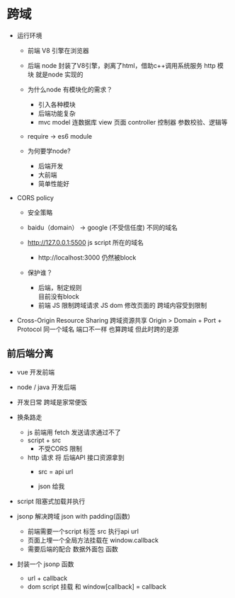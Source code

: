 # 跨域

- 运行环境
  - 前端
    V8 引擎在浏览器
  - 后端
    node 封装了V8引擎，剥离了html，借助c++调用系统服务
    http 模块 就是node 实现的

  - 为什么node 有模块化的需求？
    - 引入各种模块
    - 后端功能复杂
    - mvc 
      model 连数据库
      view 页面
      controller 控制器 参数校验、逻辑等
  - require -> es6 module
    
  - 为何要学node?
    - 后端开发 
    - 大前端 
    - 简单性能好 

- CORS policy
  - 安全策略 
  - baidu（domain） -> google (不受信任度) 不同的域名
  - http://127.0.0.1:5500 js script 所在的域名
    - http://localhost:3000
    仍然被block 

  - 保护谁？
    - 后端，制定规则  
      目前没有block 
    - 前端 
      JS 限制跨域请求 
      JS dom 修改页面的 跨域内容受到限制 

- Cross-Origin Resource Sharing 跨域资源共享 
  Origin > Domain + Port +  Protocol
同一个域名 端口不一样 也算跨域 但此时跨的是源

## 前后端分离 
- vue 开发前端
- node / java 开发后端 
- 开发日常 跨域是家常便饭 

- 换条路走
  - js 前端用 fetch 发送请求通过不了
  - script + src 
    - 不受CORS 限制
  - http 请求 将 后端API 接口资源拿到 
    - src = api url
    
    - json 给我 

- script 阻塞式加载并执行 
- jsonp 解决跨域
  json with padding(函数) 
  - 前端需要一个script 标签 src 执行api url
  - 页面上埋一个全局方法挂载在 window.callback 
  - 需要后端的配合 数据外面包 函数
- 封装一个 jsonp 函数
  - url + callback
  - dom script 挂载 和 window[callback] = callback
